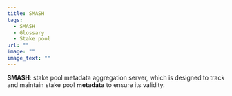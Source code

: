 ```yaml
---
title: SMASH
tags:
  - SMASH
  - Glossary
  - Stake pool
url: ""
image: ""
image_text: ""
---
```


**SMASH**: stake pool metadata aggregation server, which is designed to track and maintain stake pool **metadata** to ensure its validity.
